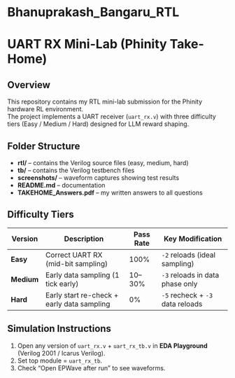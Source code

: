 # Bhanuprakash_Bangaru_RTL
# UART RX Mini-Lab (Phinity Take-Home)

## Overview
This repository contains my RTL mini-lab submission for the Phinity hardware RL environment.  
The project implements a UART receiver (`uart_rx.v`) with three difficulty tiers (Easy / Medium / Hard) designed for LLM reward shaping.

## Folder Structure
- **rtl/** – contains the Verilog source files (easy, medium, hard)
- **tb/** – contains the Verilog testbench files
- **screenshots/** – waveform captures showing test results
- **README.md** – documentation
- **TAKEHOME_Answers.pdf** – my written answers to all questions

## Difficulty Tiers
| Version | Description | Pass Rate | Key Modification |
|----------|--------------|------------|------------------|
| **Easy** | Correct UART RX (mid-bit sampling) | 100% | `-2` reloads (ideal sampling) |
| **Medium** | Early data sampling (1 tick early) | 10–30% | `-3` reloads in data phase only |
| **Hard** | Early start re-check + early data sampling | 0% | `-5` recheck + `-3` data reloads |

## Simulation Instructions
1. Open any version of `uart_rx.v` + `uart_rx_tb.v` in **EDA Playground** (Verilog 2001 / Icarus Verilog).
2. Set top module = `uart_rx_tb`.
3. Check “Open EPWave after run” to see waveforms.
